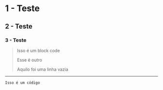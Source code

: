 # 1 - Teste

## 2 - Teste

### 3 - Teste

>Isso é um block code
>
>Esse é outro
>
>Aquilo foi uma linha vazia

---

`Isso é um código`
